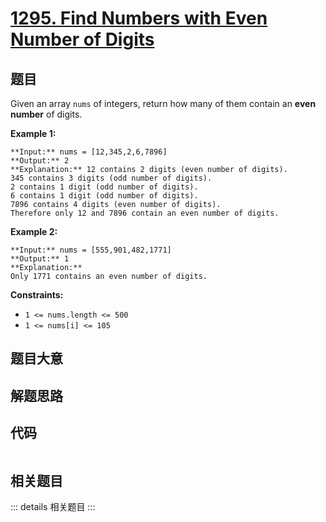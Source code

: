 # [1295. Find Numbers with Even Number of Digits](https://leetcode.com/problems/find-numbers-with-even-number-of-digits)

## 题目

Given an array `nums` of integers, return how many of them contain an **even
number** of digits.



**Example 1:**

    
    
    **Input:** nums = [12,345,2,6,7896]
    **Output:** 2
    **Explanation:** 12 contains 2 digits (even number of digits). 
    345 contains 3 digits (odd number of digits). 
    2 contains 1 digit (odd number of digits). 
    6 contains 1 digit (odd number of digits). 
    7896 contains 4 digits (even number of digits). 
    Therefore only 12 and 7896 contain an even number of digits.
    

**Example 2:**

    
    
    **Input:** nums = [555,901,482,1771]
    **Output:** 1 
    **Explanation:**
    Only 1771 contains an even number of digits.
    



**Constraints:**

  * `1 <= nums.length <= 500`
  * `1 <= nums[i] <= 105`


## 题目大意

## 解题思路

## 代码

```javascript

```

## 相关题目

::: details 相关题目
:::
